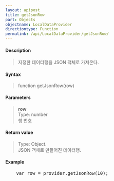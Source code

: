 ```yaml
---
layout: apipost
title: getJsonRow
part: Objects
objectname: LocalDataProvider
directiontype: Function
permalink: /api/LocalDataProvider/getJsonRow/
---
```



#### Description

> 지정한 데이터행을 JSON 객체로 가져온다.

#### Syntax

> function getJsonRow(row)

#### Parameters

> **row**  
> Type: number  
> 행 번호

#### Return value

> Type: Object.  
> JSON 객체로 만들어진 데이터행.  

#### Example

<pre class="prettyprint">
    var row = provider.getJsonRow(10);
</pre>


